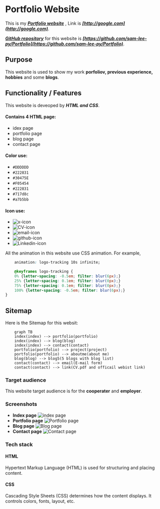 # Portfolio Website
This is my ***[Portfolio website](http://google.com)*** , Link is ***[http://google.com](http://google.com)***.

***[GitHub repository](https://github.com/sam-lee-py/Portfolio)***  for this website is ***[https://github.com/sam-lee-py/Portfolio](https://github.com/sam-lee-py/Portfolio)***.

## Purpose
This website is used to show my work **porfoliov, previous experience, hobbies** and some **blogs**.

## Functionality / Features
This website is deveoped by ***HTML and CSS***.

#### Contains 4 HTML page:
- idex page
- portfolio page
- blog page
- contact page

#### Color use:
- ```#DDDDDD```
- ```#222831```
- ```#30475E```
- ```#F05454```
- ```#222831```
- ```#717d8c```
- ```#a7b5bb```

#### Icon use:
- ![x-icon](./files/img/icon.png)
- ![CV-icon](./files/img/CV_icon.png)
- ![email-icon](./files/img/email_icon.png)
- ![github-icon](./files/img/github_icon.png)
- ![Linkedin-icon](./files/img/Linkedin_icon.png)

All the animation in this website use CSS animation. For example,
```css
    animation: logo-tracking 10s infinite;

    @keyframes logo-tracking {
    0% {letter-spacing: -0.5em; filter: blur(6px);}
    25% {letter-spacing: 0.1em; filter: blur(0px);}
    75% {letter-spacing: 0.1em; filter: blur(0px);}
    100% {letter-spacing: -0.5em; filter: blur(6px);}
}
```

## Sitemap
Here is the Sitemap for this websit:
```mermaid
    graph TB
    index(index) --> portfolio(portfolio)
    index(index) --> blog(blog)
    index(index) --> contact(contact)
    portfolio(portfolio) --> project(project)
    portfolio(portfolio) --> aboutme(about me)
    blog(blog) --> blog5(5 blogs with blog list)
    contact(contact) --> email(E-mail form)
    contact(contact) --> link(CV.pdf and officail webist link)
```

### Target audience
This website target audience is for the **cooperater** and **employer**.

### Screenshots
- **Index page**
    ![index page](./files/img/index_page.png)
- **Portfolio page**
    ![Portfolio page](./files/img/portfolio_page.png)
- **Blog page**
    ![Blog page](./files/img/blog_page.png)
- **Contact page**
    ![Contact page](./files/img/contact_page.png)

### Tech stack
#### HTML
Hypertext Markup Language (HTML) is used for structuring and placing content. 
#### CSS
Cascading Style Sheets (CSS) determines how the content displays. It controls colors, fonts, layout, etc. 